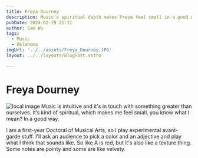 ```yaml
---
title: Freya Dourney
description: Music's spiritual depth makes Freya feel small in a good way
pubDate: 2024-02-29 21:11
author: Sam Wu
tags:
  - Music
  - Oklahoma
imgUrl: '../../assets/Freya_Dourney.JPG'
layout: ../../layouts/BlogPost.astro

---
```

# Freya Dourney

![local image](../../assets/Freya_Dourney.JPG)
Music is intuitive and it's in touch with something greater than ourselves. It’s kind of spiritual, which makes me feel small, you know what I mean? In a good way.

I am a first-year Doctoral of Musical Arts, so I play experimental avant-garde stuff. I'll ask an audience to pick a color and an adjective and play what I think that sounds like. So like A is red, but it's also like a texture thing. Some notes are pointy and some are like velvety.

